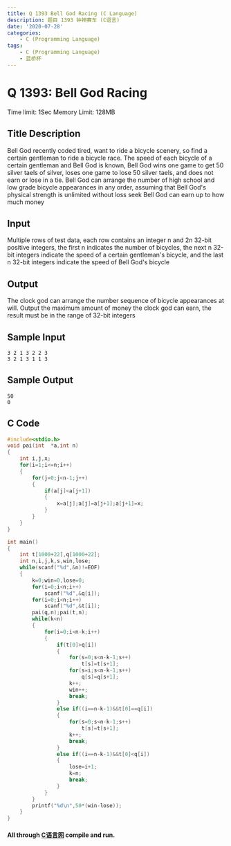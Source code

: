 ```yaml
---
title: Q 1393 Bell God Racing (C Language)
description: 题目 1393 钟神赛车 (C语言)
date: '2020-07-28'
categories:
    - C (Programming Language)
tags:
    - C (Programming Language)
    - 蓝桥杯
---
```


# Q 1393: Bell God Racing
Time limit: 1Sec Memory Limit: 128MB
## Title Description
Bell God recently coded tired, want to ride a bicycle scenery, so find a certain gentleman to ride a bicycle race. The speed of each bicycle of a certain gentleman and Bell God is known, Bell God wins one game to get 50 silver taels of silver, loses one game to lose 50 silver taels, and does not earn or lose in a tie. Bell God can arrange the number of high school and low grade bicycle appearances in any order, assuming that Bell God's physical strength is unlimited without loss seek Bell God can earn up to how much money
## Input
Multiple rows of test data, each row contains an integer n and 2n 32-bit positive integers, the first n indicates the number of bicycles, the next n 32-bit integers indicate the speed of a certain gentleman's bicycle, and the last n 32-bit integers indicate the speed of Bell God's bicycle
## Output
The clock god can arrange the number sequence of bicycle appearances at will. Output the maximum amount of money the clock god can earn, the result must be in the range of 32-bit integers
## Sample Input
```
3 2 1 3 2 2 3
3 2 1 3 1 1 3
```
## Sample Output
```
50
0
```
## C Code
```c
#include<stdio.h>  
void pai(int  *a,int n)
{
	int i,j,x;
	for(i=1;i<=n;i++)
	{
		for(j=0;j<n-1;j++)
		{
			if(a[j]<a[j+1])
			{
				x=a[j];a[j]=a[j+1];a[j+1]=x;
			}
		}
	} 
}

int main()  
{  
	int t[1000+22],q[1000+22]; 
    int n,i,j,k,s,win,lose;  
    while(scanf("%d",&n)!=EOF)  
    {  
		k=0;win=0,lose=0;  
        for(i=0;i<n;i++)
			scanf("%d",&q[i]);
        for(i=0;i<n;i++)
			scanf("%d",&t[i]);  
        pai(q,n);pai(t,n);
		while(k<n)
		{
			for(i=0;i<n-k;i++)
			{
				if(t[0]>q[i])
				{
					for(s=0;s<n-k-1;s++)
						t[s]=t[s+1];
					for(s=i;s<n-k-1;s++)
						q[s]=q[s+1];
					k++;
					win++;
					break;
				}
				else if((i==n-k-1)&&t[0]==q[i])
				{
					for(s=0;s<n-k-1;s++)
						t[s]=t[s+1];
					k++;
					break;
				}
				else if((i==n-k-1)&&t[0]<q[i])
				{
					lose=i+1;
					k=n;
					break;
				}
			}
		}
		printf("%d\n",50*(win-lose));  
    }
}
```
#### All through [C语言网](https://www.dotcpp.com/) compile and run.